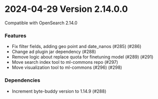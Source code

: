 # 2024-04-29 Version 2.14.0.0

Compatible with OpenSearch 2.14.0

### Features
* Fix filter fields, adding geo point and date_nanos (#285) (#286)
* Change ad plugin jar dependency (#288)
* Remove logic about replace quota for finetuning model (#289) (#291)
* Move search index tool to ml-commons repo (#297)
* Move visualization tool to ml-commons (#296) (#298)

### Dependencies
* Increment byte-buddy version to 1.14.9 (#288)
